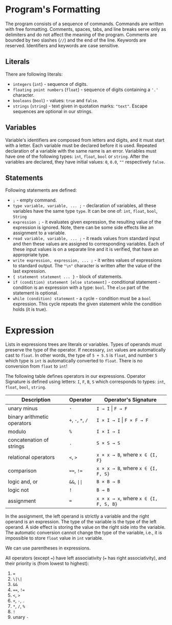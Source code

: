 # Program's Formatting

The program consists of a sequence of commands. Commands are written with free formatting. Comments, spaces, tabs, and line breaks serve only as delimiters and do not affect the meaning of the program. Comments are bounded by two slashes (`//`) and the end of the line. Keywords are reserved. Identifiers and keywords are case sensitive.

## Literals

There are following literals:

- `integers` (`int`) - sequence of digits.
- `floating point numbers` (`float`) - sequence of digits containing a `'.'` character.
- `booleans` (`bool`) - values: `true` and `false`.
- `strings` (`string`) - text given in quotation marks: `"text"`. Escape sequences are optional in our strings.

## Variables

Variable's identifiers are composed from letters and digits, and it must start with a letter. Each variable must be declared before it is used. Repeated declaration of a variable with the same name is an error. Variables must have one of the following types: `int`, `float`, `bool` or `string`. After the variables are declared, they have initial values: `0`, `0.0`, `""` respectively `false`.

## Statements

Following statements are defined:

- `;` - empty command.
- `type variable, variable, ... ;` - declaration of variables, all these variables have the same type `type`. It can be one of: `int`, `float`, `bool`, `String`
- `expression ;` - it evaluates given expression, the resulting value of the expression is ignored. Note, there can be some side effects like an assignment to a variable.
- `read variable, variable, ... ;` - it reads values ​​from standard input and then these values are assigned to corresponding variables. Each of these input values is on a separate line and it is verified, that have an appropriate type.
- `write expression, expression, ... ;` - it writes values of expressions to standard output. The `"\n"` character is written after the value of the last expression.
- `{ statement statement ... }` - block of statements.
- `if (condition) statement [else statement]` - conditional statement - condition is an expression with a type: `bool`. The `else` part of the statement is optional.
- `while (condition) statement` - a cycle - condition must be a `bool` expression. This cycle repeats the given statement while the condition holds (it is true).

# Expression

Lists in expressions trees are literals or variables. Types of operands must preserve the type of the operator. If necessary, `int` values are automatically cast to `float`. In other words, the type of `5 + 5.5` is `float`, and number `5` which type is `int` is automatically converted to `float`. There is no conversion from `float` to `int`!

The following table defines operators in our expressions. Operator Signature is defined using letters: `I`, `F`, `B`, `S` which corresponds to types: `int`, `float`, `bool`, `string`.

| Description                   | Operator | Operator's Signature                        |
|-------------------------------|----------|---------------------------------------------|
| unary minus                   | `-`      | `I → I` \| `F → F`                           |
| binary arithmetic operators   | `+`, `-`, `*`, `/` | `I × I → I` \| `F × F → F`                 |
| modulo                        | `%`      | `I × I → I`                                 |
| concatenation of strings      | `.`      | `S × S → S`                                 |
| relational operators          | `<`, `>` | `x × x → B`, where `x ∈ {I, F}`            |
| comparison                    | `==`, `!=` | `x × x → B`, where `x ∈ {I, F, S}`         |
| logic and, or                 | `&&`, `\|\|` | `B × B → B`                                 |
| logic not                     | `!`      | `B → B`                                     |
| assignment                    | `=`      | `x × x → x`, where `x ∈ {I, F, S, B}`      |

In the assignment, the left operand is strictly a variable and the right operand is an expression. The type of the variable is the type of the left operand. A side effect is storing the value on the right side into the variable. The automatic conversion cannot change the type of the variable, i.e., it is impossible to store `float` value in `int` variable.

We can use parentheses in expressions.

All operators (except `=`) have left associativity (`=` has right associativity), and their priority is (from lowest to highest):

1. `=`
2. `\|\|`
3. `&&`
4. `==`, `!=`
5. `<`, `>`
6. `+`, `-`, `.`
7. `*`, `/`, `%`
8. `!`
9. unary `-`
